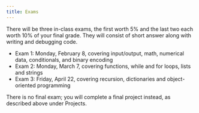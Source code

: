```yaml
---
title: Exams
---
```


There will be three in-class exams, the first worth 5% and the last two
each worth 10% of your final grade. They will consist of short answer
along with writing and debugging code.

-   Exam 1: Monday, February 8, covering input/output, math, numerical data,
    conditionals, and binary encoding
-   Exam 2: Monday, March 7, covering functions, while and for loops, lists and
    strings
-   Exam 3: Friday, April 22, covering recursion, dictionaries and object-oriented
    programming

There is no final exam; you will complete a final project instead, as
described above under Projects.
